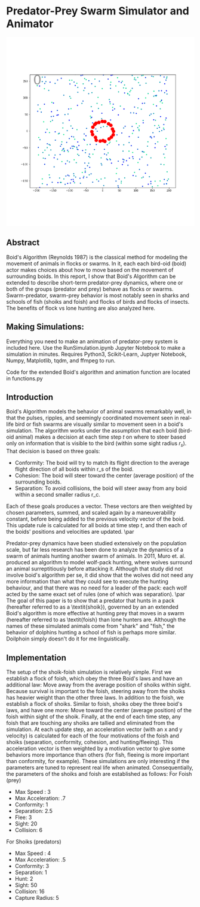 # Predator-Prey Swarm Simulator and Animator
![alt text](https://github.com/DanielMortenson/PredatoryBoids/blob/e294c3088206077f0b131e7c302dd62758c8104a/hunt2.gif?raw=true)

## Abstract

Boid's Algorithm (Reynolds 1987) is the classical method for modeling the movement of animals in flocks or swarms. In it, each each bird-oid (boid) actor makes choices about how to move based on the movement of surrounding boids. In this report, I show that Boid's Algorithm can be extended to describe short-term predator-prey dynamics, where one or both of the groups (predator and prey) behave as flocks or swarms. Swarm-predator, swarm-prey behavior is most notably seen in sharks and schools of fish (shoiks and foish) and flocks of birds and flocks of insects. The benefits of flock vs lone hunting are also analyzed here.

## Making Simulations: 

Everything you need to make an animation of predator-prey system is included here. Use the RunSimulation.ipynb Jupyter Notebook to make a simulation in minutes. Requires Python3, Scikit-Learn, Juptyer Notebook, Numpy, Matplotlib, tqdm, and ffmpeg to run.

Code for the extended Boid's algorithm and animation function are located in functions.py

## Introduction

Boid's Algorithm models the behavior of animal swarms remarkably well, in that the pulses, ripples, and seemingly coordinated movement seen in real-life bird or fish swarms are visually similar to movement seen in a boid's simulation. The algorithm works under the assumption that each boid (bird-oid animal) makes a decision at each time step $t$ on where to steer based only on information that is visible to the bird (within some sight radius $r_s$). That decision is based on three goals:

- Conformity: The boid will try to match its flight direction to the average flight direction of all boids within r_s of the boid.
- Cohesion: The boid will steer toward the center (average position) of the surrounding boids.
- Separation: To avoid collisions, the boid will steer away from any boid within a second smaller radius r_c.

Each of these goals produces a vector. These vectors are then weighted by chosen parameters, summed, and scaled again by a maneuverability constant, before being added to the previous velocity vector of the boid.
This update rule is calculated for all boids at time step $t$, and then each of the boids' positions and velocities are updated. \par

Predator-prey dynamics have been studied extensively on the population scale, but far less research has been done to analyze the dynamics of a swarm of animals hunting another swarm of animals. In 2011, Muro et. al. produced an algorithm to model wolf-pack hunting, where wolves surround an animal surreptitiously before attacking it. Although that study did not involve boid's algorithm per se, it did show that the wolves did not need any more information than what they could see to execute the hunting behaviour, and that there was no need for a leader of the pack: each wolf acted by the same exact set of rules (one of which was separation). \par
The goal of this paper is to show that a  predator that hunts in a pack (hereafter referred to as a \textit{shoik}), governed by an an extended Boid's algorithm is more effective at hunting prey that moves in a swarm (hereafter referred to as \textit{foish} than lone hunters are. Although the names of these simulated animals come from "shark" and "fish," the behavior of dolphins hunting a school of fish is perhaps more similar. Doilphoin simply doesn't do it for me linguistically.

## Implementation

The setup of the shoik-foish simulation is relatively simple. First we establish a flock of foish, which obey the three Boid's laws and have an additional law: Move away from the average position of shoiks within sight. Because survival is important to the foish, steering away from the shoiks has heavier weight than the other three laws. In addition to the foish, we establish a flock of shoiks. Similar to foish, shoiks obey the three boid's laws, and have one more: Move toward the center (average position) of the foish within sight of the shoik. Finally, at the end of each time step, any foish that are touching any shoiks are tallied and eliminated from the simulation. 
At each update step, an acceleration vector (with an x and y velocity) is calculated for each of the four motivations of the foish and shoiks (separation, conformity, cohesion, and hunting/fleeing). This acceleration vector is then weighted by a motivation vector to give some behaviors more importance than others (for fish, fleeing is more important than conformity, for example).
These simulations are only interesting if the parameters are tuned to represent real life when animated. Consequentially, the parameters of the shoiks and foish are established as follows:
For Foish (prey)
- Max Speed : 3
- Max Acceleration: .7
- Conformity: 1
- Separation: 2.5
- Flee: 3
- Sight: 20
- Collision: 6

For Shoiks (predators)
- Max Speed : 4
- Max Acceleration: .5
- Conformity: 3
- Separation: 1
- Hunt: 2
- Sight: 50
- Collision: 16
- Capture Radius: 5
